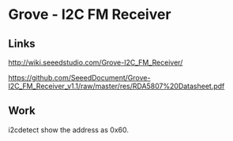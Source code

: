# Grove - I2C FM Receiver

## Links

http://wiki.seeedstudio.com/Grove-I2C_FM_Receiver/

https://github.com/SeeedDocument/Grove-I2C_FM_Receiver_v1.1/raw/master/res/RDA5807%20Datasheet.pdf

## Work

i2cdetect show the address as 0x60.
